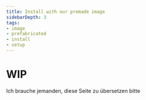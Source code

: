 ```yaml
---
title: Install with our premade image
sidebarDepth: 3
tags:
- image
- prefabricated
- install
- setup
---
```


<link rel="stylesheet" href="/css/speechbubbles.css">

# WIP

<div class="aliceSpeech">Ich brauche jemanden, diese Seite zu übersetzen bitte</div>
